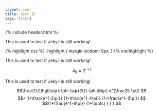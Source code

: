 ```yaml
---
layout: post
title: Test IT
tags: [test]
---
```


{% include header.html %}

This is used to test if Jekyll is still working!

{% highlight css %}
.highlight {
  margin-bottom: 5px;
}
{% endhighlight %}

This is used to test if Jekyll is still working!

$$ A_{ij} = 2^{i+j} $$

This is used to test if Jekyll is still working!

$$\frac{1}{\Bigl(\sqrt{\phi \sqrt{5}}-\phi\Bigr) e^{\frac25 \pi}} $$
$$= 1+\frac{e^{-2\pi}} {1+\frac{e^{-4\pi}} {1+\frac{e^{-6\pi}} $$
    $${1+\frac{e^{-8\pi}} {1+\ldots} } } } $$
